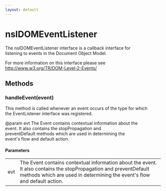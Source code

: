 ```yaml
---
layout: default
---
```


# nsIDOMEventListener #
  
The nsIDOMEventListener interface is a callback interface for  
listening to events in the Document Object Model.  
  
For more information on this interface please see   
http://www.w3.org/TR/DOM-Level-2-Events/  
  

## Methods ##

### handleEvent(event) ###
  
This method is called whenever an event occurs of the type for which   
the EventListener interface was registered.  
  
@param   evt The Event contains contextual information about the   
             event. It also contains the stopPropagation and   
             preventDefault methods which are used in determining the   
             event's flow and default action.  
  

#### Parameters ####

<table>

<tr>
<td>evt</td>
<td>The Event contains contextual information about the   
             event. It also contains the stopPropagation and   
             preventDefault methods which are used in determining the   
             event's flow and default action.  
</td>
</tr>

</table>
